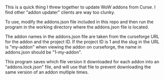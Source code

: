 This is a quick thing I threw together to update WoW addons from Curse. I find other "addon updater" clients are way too clunky.

To use, modify the addons.json file included in this repo and then run the program in the working directory where the addons.json file is located.

The addon names in the addons.json file are taken from the curseforge URL for the addon and the project ID. If the project ID is 1 and the slug in the URL is "my-addon" when viewing the addon on curseforge, the name in addons.json should be "1-my-addon".

This program saves which file version it downloaded for each addon into an "addons.lock.json" file, and will use that file to prevent downloading the same version of an addon multiple times.
